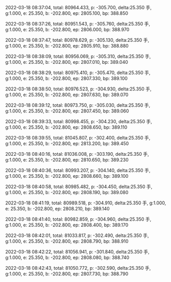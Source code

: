 2022-03-18 08:37:04, total: 80964.433, p: -305.700, delta:25.350 手, g:1.000, e: 25.350, b: -202.800, ep: 2805.100, bp: 388.850

2022-03-18 08:37:26, total: 80951.543, p: -305.760, delta:25.350 手, g:1.000, e: 25.350, b: -202.800, ep: 2806.000, bp: 388.970

2022-03-18 08:37:47, total: 80978.629, p: -305.130, delta:25.350 手, g:1.000, e: 25.350, b: -202.800, ep: 2805.910, bp: 388.880

2022-03-18 08:38:09, total: 80956.069, p: -305.310, delta:25.350 手, g:1.000, e: 25.350, b: -202.800, ep: 2807.010, bp: 389.040

2022-03-18 08:38:29, total: 80975.410, p: -305.470, delta:25.350 手, g:1.000, e: 25.350, b: -202.800, ep: 2807.330, bp: 389.100

2022-03-18 08:38:50, total: 80976.523, p: -304.930, delta:25.350 手, g:1.000, e: 25.350, b: -202.800, ep: 2807.630, bp: 389.070

2022-03-18 08:39:12, total: 80973.750, p: -305.030, delta:25.350 手, g:1.000, e: 25.350, b: -202.800, ep: 2807.450, bp: 389.060

2022-03-18 08:39:33, total: 80998.455, p: -304.230, delta:25.350 手, g:1.000, e: 25.350, b: -202.800, ep: 2808.650, bp: 389.110

2022-03-18 08:39:55, total: 81045.807, p: -302.400, delta:25.350 手, g:1.000, e: 25.350, b: -202.800, ep: 2813.200, bp: 389.450

2022-03-18 08:40:16, total: 81036.008, p: -303.190, delta:25.350 手, g:1.000, e: 25.350, b: -202.800, ep: 2810.650, bp: 389.230

2022-03-18 08:40:36, total: 80993.207, p: -304.140, delta:25.350 手, g:1.000, e: 25.350, b: -202.800, ep: 2808.660, bp: 389.100

2022-03-18 08:40:58, total: 80985.482, p: -304.450, delta:25.350 手, g:1.000, e: 25.350, b: -202.800, ep: 2808.190, bp: 389.080

2022-03-18 08:41:19, total: 80989.518, p: -304.910, delta:25.350 手, g:1.000, e: 25.350, b: -202.800, ep: 2808.210, bp: 389.140

2022-03-18 08:41:40, total: 80982.859, p: -304.960, delta:25.350 手, g:1.000, e: 25.350, b: -202.800, ep: 2808.400, bp: 389.170

2022-03-18 08:42:01, total: 81033.817, p: -302.490, delta:25.350 手, g:1.000, e: 25.350, b: -202.800, ep: 2808.790, bp: 388.910

2022-03-18 08:42:22, total: 81056.941, p: -301.840, delta:25.350 手, g:1.000, e: 25.350, b: -202.800, ep: 2808.080, bp: 388.740

2022-03-18 08:42:43, total: 81050.772, p: -302.590, delta:25.350 手, g:1.000, e: 25.350, b: -202.800, ep: 2807.730, bp: 388.790